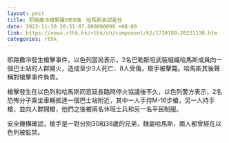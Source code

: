 ```yaml
---
layout: post
title: 耶路撒冷槍擊釀3死8傷　哈馬斯承認責任　
date: 2023-11-30 20:51:07.000000000 +08:00
link: https://news.rthk.hk/rthk/ch/component/k2/1730189-20231130.htm
categories: rthk
---
```


耶路撒冷發生槍擊事件，以色列當局表示，2名巴勒斯坦武裝組織哈馬斯成員向一個巴士站的人群開火，造成至少3人死亡、8人受傷，槍手被擊斃。哈馬斯其後聲稱對槍擊事件負責。

槍擊發生在以色列和哈馬斯同意延長臨時停火協議後不久，以色列警方表示，2名恐怖分子乘坐車輛抵達一個巴士站附近，其中一人手持M-16步槍，另一人持手槍，並向人群開槍，他們之後被兩名休班士兵和另一名平民制服。

安全機構確認，槍手是一對分別30和38歲的兄弟，隸屬哈馬斯，兩人都曾經在以色列被監禁。
